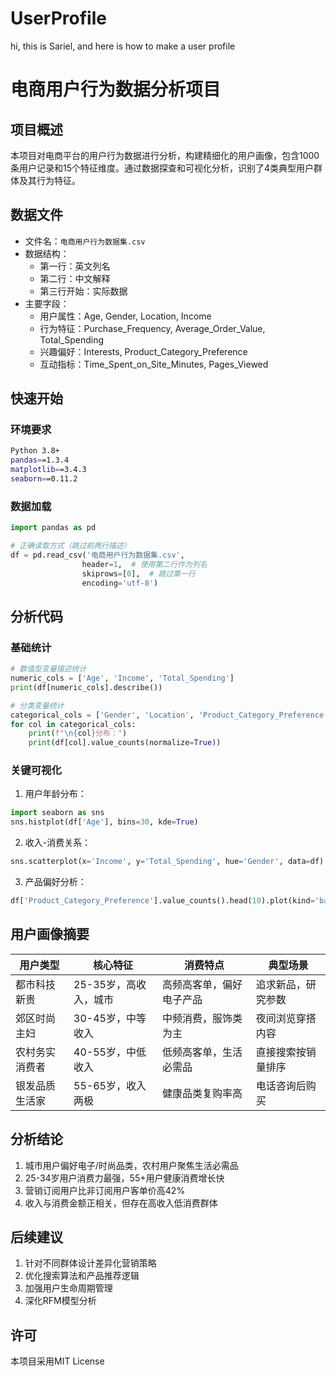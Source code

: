 # UserProfile
hi, this is Sariel, and here is how to make a user profile



# 电商用户行为数据分析项目

## 项目概述
本项目对电商平台的用户行为数据进行分析，构建精细化的用户画像，包含1000条用户记录和15个特征维度。通过数据探查和可视化分析，识别了4类典型用户群体及其行为特征。

## 数据文件
- 文件名：`电商用户行为数据集.csv`
- 数据结构：
  - 第一行：英文列名
  - 第二行：中文解释
  - 第三行开始：实际数据
- 主要字段：
  - 用户属性：Age, Gender, Location, Income
  - 行为特征：Purchase_Frequency, Average_Order_Value, Total_Spending
  - 兴趣偏好：Interests, Product_Category_Preference
  - 互动指标：Time_Spent_on_Site_Minutes, Pages_Viewed

## 快速开始

### 环境要求
```bash
Python 3.8+
pandas==1.3.4
matplotlib==3.4.3
seaborn==0.11.2
```

### 数据加载
```python
import pandas as pd

# 正确读取方式（跳过前两行描述）
df = pd.read_csv('电商用户行为数据集.csv', 
                header=1,  # 使用第二行作为列名
                skiprows=[0],  # 跳过第一行
                encoding='utf-8')
```

## 分析代码

### 基础统计
```python
# 数值型变量描述统计
numeric_cols = ['Age', 'Income', 'Total_Spending']
print(df[numeric_cols].describe())

# 分类变量统计
categorical_cols = ['Gender', 'Location', 'Product_Category_Preference']
for col in categorical_cols:
    print(f"\n{col}分布：")
    print(df[col].value_counts(normalize=True))
```

### 关键可视化
1. 用户年龄分布：
```python
import seaborn as sns
sns.histplot(df['Age'], bins=30, kde=True)
```

2. 收入-消费关系：
```python
sns.scatterplot(x='Income', y='Total_Spending', hue='Gender', data=df)
```

3. 产品偏好分析：
```python
df['Product_Category_Preference'].value_counts().head(10).plot(kind='barh')
```

## 用户画像摘要

| 用户类型 | 核心特征 | 消费特点 | 典型场景 |
|---------|---------|---------|---------|
| 都市科技新贵 | 25-35岁，高收入，城市 | 高频高客单，偏好电子产品 | 追求新品，研究参数 |
| 郊区时尚主妇 | 30-45岁，中等收入 | 中频消费，服饰类为主 | 夜间浏览穿搭内容 |
| 农村务实消费者 | 40-55岁，中低收入 | 低频高客单，生活必需品 | 直接搜索按销量排序 |
| 银发品质生活家 | 55-65岁，收入两极 | 健康品类复购率高 | 电话咨询后购买 |

## 分析结论
1. 城市用户偏好电子/时尚品类，农村用户聚焦生活必需品
2. 25-34岁用户消费力最强，55+用户健康消费增长快
3. 营销订阅用户比非订阅用户客单价高42%
4. 收入与消费金额正相关，但存在高收入低消费群体

## 后续建议
1. 针对不同群体设计差异化营销策略
2. 优化搜索算法和产品推荐逻辑
3. 加强用户生命周期管理
4. 深化RFM模型分析

## 许可
本项目采用MIT License
